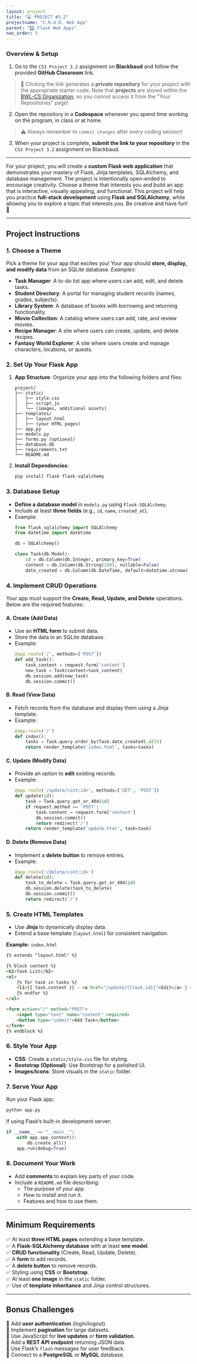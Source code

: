 ```yaml
---
layout: project
title: "💻 PROJECT #3.2"
projectname: "C.R.U.D. Web App"
parent: "3️⃣ Flask Web Apps"
nav_order: 5
---
```


### Overview & Setup

<div class="setup" markdown="block">

1. Go to the `CS3 Project 3.2` assignment on **Blackbaud** and follow the provided **GitHub Classroom** link.
  > 📁 Clicking the link generates a **private repository** for your project with the appropriate starter code. Note that **projects** are stored within the [BWL-CS Organization](https://github.com/BWL-CS), so you _cannot_ access it from the "Your Repositories" page!
2. Open the repository in a **Codespace** whenever you spend time working on the program, in class or at home. 
  > ⚠️ Always remember to `commit changes` after every coding session!
3. When your project is complete, **submit the link to your repository** in the `CS3 Project 3.2` assignment on Blackbaud.

</div>

---

For your project, you will create a **custom Flask web application** that demonstrates your mastery of Flask, Jinja templates, SQLAlchemy, and database management. The project is intentionally open-ended to encourage creativity. Choose a theme that interests you and build an app that is interactive, visually appealing, and functional.
This project will help you practice **full-stack development** using **Flask and SQLAlchemy**, while allowing you to explore a topic that interests you. Be creative and have fun! 🚀

---

## **Project Instructions**

### **1. Choose a Theme**
Pick a theme for your app that excites you! Your app should **store, display, and modify data** from an SQLite database. _Examples:_

- **Task Manager**: A to-do list app where users can add, edit, and delete tasks.
- **Student Directory**: A portal for managing student records (names, grades, subjects).
- **Library System**: A database of books with borrowing and returning functionality.
- **Movie Collection**: A catalog where users can add, rate, and review movies.
- **Recipe Manager**: A site where users can create, update, and delete recipes.
- **Fantasy World Explorer**: A site where users create and manage characters, locations, or quests.

### **2. Set Up Your Flask App**
1. **App Structure**: Organize your app into the following folders and files:
    ```
    project/
    ├── static/
    │   ├── style.css
    │   ├── script.js
    │   └── (images, additional assets)
    ├── templates/
    │   ├── layout.html
    │   ├── (your HTML pages)
    ├── app.py
    ├── models.py
    ├── forms.py (optional)
    ├── database.db
    ├── requirements.txt
    └── README.md
    ```

2. **Install Dependencies**:
   ```bash
   pip install flask flask-sqlalchemy
   ```

### **3. Database Setup**
- **Define a database model** in `models.py` using `Flask-SQLAlchemy`.
- Include at least **three fields** (e.g., `id`, `name`, `created_at`).
- Example:
   ```python
   from flask_sqlalchemy import SQLAlchemy
   from datetime import datetime

   db = SQLAlchemy()

   class Task(db.Model):
       id = db.Column(db.Integer, primary_key=True)
       content = db.Column(db.String(200), nullable=False)
       date_created = db.Column(db.DateTime, default=datetime.utcnow)
   ```

### **4. Implement CRUD Operations**
Your app must support the **Create, Read, Update, and Delete** operations. Below are the required features:

#### **A. Create (Add Data)**
- Use an **HTML form** to submit data.
- Store the data in an SQLite database.
- Example:
   ```python
   @app.route('/', methods=['POST'])
   def add_task():
       task_content = request.form['content']
       new_task = Task(content=task_content)
       db.session.add(new_task)
       db.session.commit()
   ```

#### **B. Read (View Data)**
- Fetch records from the database and display them using a Jinja template.
- Example:
   ```python
   @app.route('/')
   def index():
       tasks = Task.query.order_by(Task.date_created).all()
       return render_template('index.html', tasks=tasks)
   ```

#### **C. Update (Modify Data)**
- Provide an option to **edit** existing records.
- Example:
   ```python
   @app.route('/update/<int:id>', methods=['GET', 'POST'])
   def update(id):
       task = Task.query.get_or_404(id)
       if request.method == 'POST':
           task.content = request.form['content']
           db.session.commit()
           return redirect('/')
       return render_template('update.html', task=task)
   ```

#### **D. Delete (Remove Data)**
- Implement a **delete button** to remove entries.
- Example:
   ```python
   @app.route('/delete/<int:id>')
   def delete(id):
       task_to_delete = Task.query.get_or_404(id)
       db.session.delete(task_to_delete)
       db.session.commit()
       return redirect('/')
   ```

### **5. Create HTML Templates**
- Use **Jinja** to dynamically display data.
- Extend a base template (`layout.html`) for consistent navigation.

**Example:** `index.html`
```html
{% extends "layout.html" %}

{% block content %}
<h2>Task List</h2>
<ul>
    {% for task in tasks %}
    <li>{{ task.content }} - <a href="/update/{{task.id}}">Edit</a> | <a href="/delete/{{task.id}}">Delete</a></li>
    {% endfor %}
</ul>

<form action="/" method="POST">
    <input type="text" name="content" required>
    <button type="submit">Add Task</button>
</form>
{% endblock %}
```

### **6. Style Your App**
- **CSS**: Create a `static/style.css` file for styling.
- **Bootstrap (Optional)**: Use Bootstrap for a polished UI.
- **Images/Icons**: Store visuals in the `static` folder.

### **7. Serve Your App**
Run your Flask app:
```bash
python app.py
```
If using Flask’s built-in development server:
```python
if __name__ == "__main__":
    with app.app_context():
        db.create_all()
    app.run(debug=True)
```

### **8. Document Your Work**
- Add **comments** to explain key parts of your code.
- Include a `README.md` file describing:
  - The purpose of your app.
  - How to install and run it.
  - Features and how to use them.

---

## **Minimum Requirements**
✅ At least **three HTML pages** extending a base template.  
✅ A **Flask-SQLAlchemy database** with at least **one model**.  
✅ **CRUD functionality** (Create, Read, Update, Delete).  
✅ A **form** to add records.  
✅ A **delete button** to remove records.  
✅ Styling using **CSS** or **Bootstrap**.  
✅ At least **one image** in the `static` folder.  
✅ Use of **template inheritance** and Jinja control structures.  

---

## **Bonus Challenges**
🎯 Add **user authentication** (login/logout).  
🎯 Implement **pagination** for large datasets.  
🎯 Use JavaScript for **live updates** or **form validation**.  
🎯 Add a **REST API endpoint** returning JSON data.  
🎯 Use Flask’s `flash` messages for user feedback.  
🎯 Connect to a **PostgreSQL** or **MySQL** database.  

